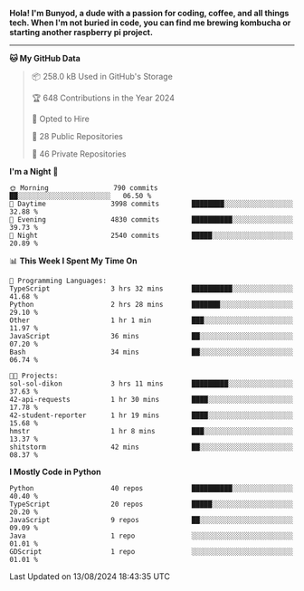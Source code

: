 <p>
<b>Hola! I'm Bunyod, a dude with a passion for coding, coffee, and all things tech. When I'm not buried in code, you can find me brewing kombucha or starting another raspberry pi project.</b>
</p>

---

<!--START_SECTION:waka-->
**🐱 My GitHub Data** 

> 📦 258.0 kB Used in GitHub's Storage 
 > 
> 🏆 648 Contributions in the Year 2024
 > 
> 💼 Opted to Hire
 > 
> 📜 28 Public Repositories 
 > 
> 🔑 46 Private Repositories 
 > 
**I'm a Night 🦉** 

```text
🌞 Morning                790 commits         ██░░░░░░░░░░░░░░░░░░░░░░░   06.50 % 
🌆 Daytime                3998 commits        ████████░░░░░░░░░░░░░░░░░   32.88 % 
🌃 Evening                4830 commits        ██████████░░░░░░░░░░░░░░░   39.73 % 
🌙 Night                  2540 commits        █████░░░░░░░░░░░░░░░░░░░░   20.89 % 
```


📊 **This Week I Spent My Time On** 

```text
💬 Programming Languages: 
TypeScript               3 hrs 32 mins       ██████████░░░░░░░░░░░░░░░   41.68 % 
Python                   2 hrs 28 mins       ███████░░░░░░░░░░░░░░░░░░   29.10 % 
Other                    1 hr 1 min          ███░░░░░░░░░░░░░░░░░░░░░░   11.97 % 
JavaScript               36 mins             ██░░░░░░░░░░░░░░░░░░░░░░░   07.20 % 
Bash                     34 mins             ██░░░░░░░░░░░░░░░░░░░░░░░   06.74 % 

🐱‍💻 Projects: 
sol-sol-dikon            3 hrs 11 mins       █████████░░░░░░░░░░░░░░░░   37.63 % 
42-api-requests          1 hr 30 mins        ████░░░░░░░░░░░░░░░░░░░░░   17.78 % 
42-student-reporter      1 hr 19 mins        ████░░░░░░░░░░░░░░░░░░░░░   15.68 % 
hmstr                    1 hr 8 mins         ███░░░░░░░░░░░░░░░░░░░░░░   13.37 % 
shitstorm                42 mins             ██░░░░░░░░░░░░░░░░░░░░░░░   08.37 % 
```

**I Mostly Code in Python** 

```text
Python                   40 repos            ██████████░░░░░░░░░░░░░░░   40.40 % 
TypeScript               20 repos            █████░░░░░░░░░░░░░░░░░░░░   20.20 % 
JavaScript               9 repos             ██░░░░░░░░░░░░░░░░░░░░░░░   09.09 % 
Java                     1 repo              ░░░░░░░░░░░░░░░░░░░░░░░░░   01.01 % 
GDScript                 1 repo              ░░░░░░░░░░░░░░░░░░░░░░░░░   01.01 % 
```




 Last Updated on 13/08/2024 18:43:35 UTC
<!--END_SECTION:waka-->
